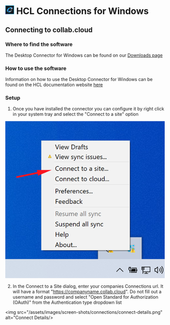 # <img src="/assets/images/HCL_Connection_Master.png" alt="ConnectionsLogo" height="28" /> HCL Connections for Windows

## Connecting to __collab.cloud__

### Where to find the software

The Desktop Connector for Windows can be found on our [Downloads page](https://collab.cloud/downloads)


### How to use the software

Information on how to use the Desktop Connector for Windows can be found on the HCL documentation website [here](https://help.hcltechsw.com/connections/v65/connectors/enduser/c_ms_plugins_win_explorer.html)

### Setup

1. Once you have installed the connector you can configure it by right click in your system tray and select the "Connect to a site" option

<img src="/assets/images/screen-shots/connections/connect-to-a-site.png" alt="Connect to a site" />

2. In the Connect to a Site dialog, enter your companies Connections url. It will have a format "https://companyname.collab.cloud".
Do not fill out a username and password and select "Open Standard for Authorization (OAuth)" from the Authentication type dropdown list

<img src="/assets/images/screen-shots/connections/connect-details.png" alt="Connect Details/>
